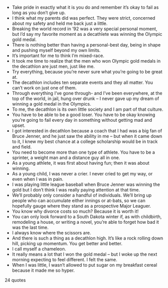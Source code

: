  - Take pride in exactly what it is you do and remember it’s okay to fail as long as you don’t give up.
 - I think what my parents did was perfect. They were strict, concerned about my safety and held me back just a little.
 - Breaking the world record in ’92 was a very special personal moment, but I’d say my favorite moment as a decathlete was winning the Olympic gold medal.
 - There is nothing better than having a personal-best day, being in shape and pushing myself beyond my own limits.
 - It’s important for me to think I’m mixed-race.
 - It took me time to realize that the men who won Olympic gold medals in the decathlon are just men, just like me.
 - Try everything, because you’re never sure what you’re going to be great at.
 - The decathlon includes ten separate events and they all matter. You can’t work on just one of them.
 - Through everything I’ve gone through- and I’ve been everywhere, at the top of the world, in jail, hung over drunk – I never gave up my dream of winning a gold medal in the Olympics.
 - To me, the decathlon is its own little society and I am part of that culture.
 - You have to be able to be a good loser. You have to be okay knowing you’re going to fail every day in something without getting mad and upset.
 - I got interested in decathlon because a coach that I had was a big fan of Bruce Jenner, and he just saw the ability in me – but when it came down to it, I knew my best chance at a college scholarship would be in track and field.
 - You need to become more than one type of athlete. You have to be a sprinter, a weight man and a distance guy all in one.
 - As a young athlete, it was first about having fun; then it was about winning.
 - As a young child, I was never a crier. I never cried to get my way, or even when I was in pain.
 - I was playing little league baseball when Bruce Jenner was winning the gold but I don’t think I was really paying attention at that time.
 - We’ll probably only consider a handful of individuals. We’ll bring up people who can accumulate either innings or at-bats, so we can hopefully gauge where they stand as a prospective Major Leaguer.
 - You know why divorce costs so much? Because it is worth it!
 - You can only look forward to a South Dakota winter if, as with childbirth, remodeling a house, or writing a novel, you’re able to forget how bad it was the last time.
 - I always know where the scissors are.
 - And there is such a thing as a decathlon high. It’s like a rock rolling down hill, picking up momentum. You get better and better.
 - I call myself a chameleon.
 - It really means a lot that I won the gold medal – but I woke up the next morning expecting to feel different. I felt the same.
 - When I was little, I wasn’t allowed to put sugar on my breakfast cereal because it made me so hyper.

24 quotes